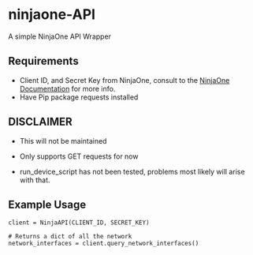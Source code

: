 # ninjaone-API
A simple NinjaOne API Wrapper

## Requirements ##
- Client ID, and Secret Key from NinjaOne, consult to the [NinjaOne Documentation](https://app.ninjaone.com/apidocs-beta/core-resources) for more info.
- Have Pip package requests installed

## DISCLAIMER ##
- This will not be maintained
  
- Only supports GET requests for now

- run_device_script has not been tested, problems most likely will arise with that.

## Example Usage ##
```
client = NinjaAPI(CLIENT_ID, SECRET_KEY)

# Returns a dict of all the network
network_interfaces = client.query_network_interfaces()
```

